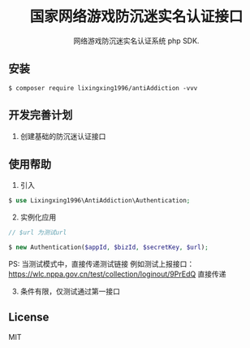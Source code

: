 <h1 align="center">国家网络游戏防沉迷实名认证接口</h1>

<p align="center">网络游戏防沉迷实名认证系统 php SDK.</p>

## 安装

```shell
$ composer require lixingxing1996/antiAddiction -vvv
```

## 开发完善计划

1. 创建基础的防沉迷认证接口

## 使用帮助

1. 引入

```php
$ use Lixingxing1996\AntiAddiction\Authentication;
```

2. 实例化应用

```php
// $url 为测试url

$ new Authentication($appId, $bizId, $secretKey, $url);

```


PS: 当测试模式中，直接传递测试链接 例如测试上报接口：https://wlc.nppa.gov.cn/test/collection/loginout/9PrEdQ
直接传递

3. 条件有限，仅测试通过第一接口

## License

MIT